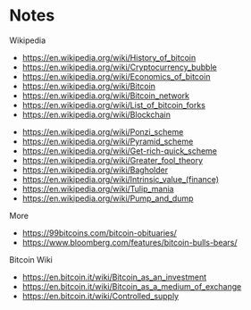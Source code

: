 # Notes

Wikipedia

- <https://en.wikipedia.org/wiki/History_of_bitcoin>
- <https://en.wikipedia.org/wiki/Cryptocurrency_bubble>
- <https://en.wikipedia.org/wiki/Economics_of_bitcoin>
- <https://en.wikipedia.org/wiki/Bitcoin>
- <https://en.wikipedia.org/wiki/Bitcoin_network>
- <https://en.wikipedia.org/wiki/List_of_bitcoin_forks>
- <https://en.wikipedia.org/wiki/Blockchain>

<!-- frauds, bubbles, etc. -->
- <https://en.wikipedia.org/wiki/Ponzi_scheme>
- <https://en.wikipedia.org/wiki/Pyramid_scheme>
- <https://en.wikipedia.org/wiki/Get-rich-quick_scheme>
- <https://en.wikipedia.org/wiki/Greater_fool_theory>
- <https://en.wikipedia.org/wiki/Bagholder>
- <https://en.wikipedia.org/wiki/Intrinsic_value_(finance)>
- <https://en.wikipedia.org/wiki/Tulip_mania>
- <https://en.wikipedia.org/wiki/Pump_and_dump>


More
- <https://99bitcoins.com/bitcoin-obituaries/>
- <https://www.bloomberg.com/features/bitcoin-bulls-bears/>


Bitcoin Wiki

- <https://en.bitcoin.it/wiki/Bitcoin_as_an_investment>
- <https://en.bitcoin.it/wiki/Bitcoin_as_a_medium_of_exchange>
- <https://en.bitcoin.it/wiki/Controlled_supply>
